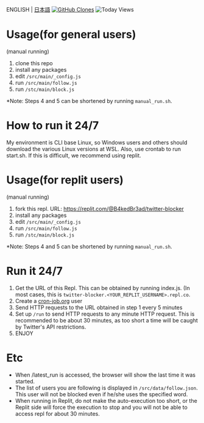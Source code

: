 ENGLISH  | [日本語](README-ja.md)
[![GitHub Clones](https://img.shields.io/badge/dynamic/json?color=success&label=Clone&query=count&url=https://gist.githubusercontent.com/B4kedBr3ad/9995acef0933a1f9ab38d3cc93e9653c/raw/clone.json&logo=github)](https://github.com/MShawon/github-clone-count-badge)
![Today Views](https://views.whatilearened.today/views/github/B4kedBr3ad/twitter-autoblock.svg)

Usage(for general users)
=====
(manual running)
1. clone this repo
2. install any packages
3. edit `/src/main/_config.js`
4. run `/src/main/follow.js`
5. run `/stc/main/block.js`

*Note: Steps 4 and 5 can be shortened by running `manual_run.sh`.

How to run it 24/7
=====
My environment is CLI base Linux, so Windows users and others should download the various Linux versions at WSL. Also, use crontab to run start.sh. If this is difficult, we recommend using replit.

Usage(for replit users)
=====
(manual running)
1. fork this repl. URL: https://replit.com/@B4kedBr3ad/twitter-blocker
2. install any packages
3. edit `/src/main/_config.js`
4. run `/src/main/follow.js`
5. run `/stc/main/block.js`

*Note: Steps 4 and 5 can be shortened by running `manual_run.sh`.

Run it 24/7
=====

1. Get the URL of this Repl. This can be obtained by running index.js. (In most cases, this is `twitter-blocker.<YOUR_REPLIT_USERNAME>.repl.co`.
2. Create a [cron-job.org](https://cron-job.org) user
3. Send HTTP requests to the URL obtained in step 1 every 5 minutes
4. Set up `/run` to send HTTP requests to any minute HTTP request. This is recommended to be about 30 minutes, as too short a time will be caught by Twitter's API restrictions.
5. ENJOY

Etc 
=====
- When /latest_run is accessed, the browser will show the last time it was started.
- The list of users you are following is displayed in `/src/data/follow.json`. This user will not be blocked even if he/she uses the specified word. 
- When running in Replit, do not make the auto-execution too short, or the Replit side will force the execution to stop and you will not be able to access repl for about 30 minutes.